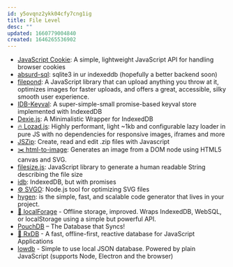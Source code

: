 ```yaml
---
id: y5ovqnz2ykk04cfy7cng1ig
title: File Level
desc: ""
updated: 1660779004840
created: 1646265536902
---
```


- [JavaScript Cookie](https://github.com/js-cookie/js-cookie): A simple, lightweight JavaScript API for handling browser cookies
- [absurd-sql](https://github.com/jlongster/absurd-sql): sqlite3 in ur indexeddb (hopefully a better backend soon)
- [filepond](https://pqina.nl/filepond/): A JavaScript library that can upload anything you throw at it, optimizes images for faster uploads, and offers a great, accessible, silky smooth user experience.
- [IDB-Keyval](https://github.com/jakearchibald/idb-keyval): A super-simple-small promise-based keyval store implemented with IndexedDB
- [Dexie.js](https://github.com/dfahlander/Dexie.js): A Minimalistic Wrapper for IndexedDB
- [🔥 Lozad.js](https://github.com/ApoorvSaxena/lozad.js): Highly performant, light ~1kb and configurable lazy loader in pure JS with no dependencies for responsive images, iframes and more
- [JSZip](https://github.com/Stuk/jszip): Create, read and edit .zip files with Javascript
- [✂️ html-to-image](https://github.com/bubkoo/html-to-image): Generates an image from a DOM node using HTML5 canvas and SVG.
- [filesize.js](https://github.com/avoidwork/filesize.js): JavaScript library to generate a human readable String describing the file size
- [idb](https://github.com/jakearchibald/idb): IndexedDB, but with promises
- [⚙️ SVGO](https://github.com/svg/svgo): Node.js tool for optimizing SVG files
- [hygen](https://github.com/jondot/hygen/): is the simple, fast, and scalable code generator that lives in your project.
- [💾 localForage](https://github.com/localForage/localForage) - Offline storage, improved. Wraps IndexedDB, WebSQL, or localStorage using a simple but powerful API.
- [PouchDB](https://github.com/pouchdb/pouchdb) – The Database that Syncs!
- [🔄 RxDB](https://github.com/pubkey/rxdb) - A fast, offline-first, reactive database for JavaScript Applications
- [lowdb](https://github.com/typicode/lowdb) - Simple to use local JSON database. Powered by plain JavaScript (supports Node, Electron and the browser)
